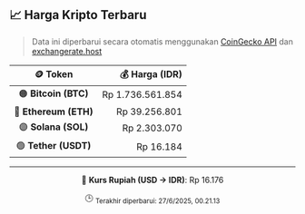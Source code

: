 

<!-- HARGA_KRIPTO -->
## 📈 Harga Kripto Terbaru

> Data ini diperbarui secara otomatis menggunakan [CoinGecko API](https://www.coingecko.com/) dan [exchangerate.host](https://exchangerate.host/)

<div align="center">

| 🪙 Token | 💰 Harga (IDR) |
|:------:|---------------:|
| 🟠 **Bitcoin (BTC)**   | Rp 1.736.561.854 |
| 🔵 **Ethereum (ETH)**  | Rp 39.256.801 |
| 🟣 **Solana (SOL)**    | Rp 2.303.070 |
| 🟢 **Tether (USDT)**   | Rp 16.184 |

---

💱 **Kurs Rupiah (USD → IDR)**: Rp 16.176

🕒 <sub>Terakhir diperbarui: 27/6/2025, 00.21.13</sub>

</div>
<!-- /HARGA_KRIPTO -->